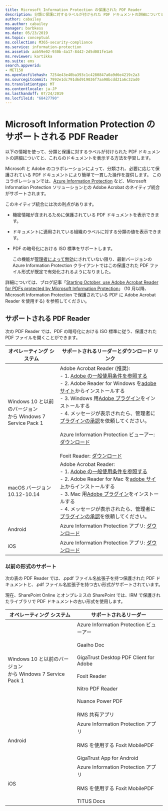 ```yaml
---
title: Microsoft Information Protection の保護された PDF Reader
description: 分類と保護に対するラベルが付けられた PDF ドキュメントの詳細についてと、これらを表示する方法を学習します。
author: cabailey
ms.author: cabailey
manager: barbkess
ms.date: 05/23/2019
ms.topic: conceptual
ms.collection: M365-security-compliance
ms.service: information-protection
ms.assetid: aab59e02-930b-4a17-8442-2d5d081fe1a6
ms.reviewer: kartikka
ms.suite: ems
search.appverid:
- MET150
ms.openlocfilehash: 7254e43e40ba393c1c4280847a0a9d6e4219c2a3
ms.sourcegitcommit: 7992e1dc791d6d919036f7aa98bcdd21a6c32ad0
ms.translationtype: MT
ms.contentlocale: ja-JP
ms.lasthandoff: 07/24/2019
ms.locfileid: "68427790"
---
```

# <a name="supported-pdf-readers-for-microsoft-information-protection"></a>Microsoft Information Protection のサポートされる PDF Reader

以下の情報を使って、分類と保護に対するラベルが付けられた PDF ドキュメントの詳細についてと、これらのドキュメントを表示する方法を学習します。

Microsoft と Adobe のコラボレーションによって、分類され、必要に応じて保護されている PDF ドキュメントにより簡単で一貫した操作を提供します。 このコラボレーションでは、[Azure Information Protection](../what-is-information-protection.md) など、Microsoft Information Protection ソリューションとの Adobe Acrobat のネイティブ統合がサポートされます。 

このネイティブ統合には次の利点があります。

- 機密情報が含まれるために保護されている PDF ドキュメントを表示できます。

- ドキュメントに適用されている組織のラベルに対する分類の値を表示できます。

- PDF の暗号化における ISO 標準をサポートします。
    
    この機能が[管理者によって無効](client-admin-guide-customizations.md#dont-protect-pdf-files-by-using-the-iso-standard-for-pdf-encryption)にされていない限り、最新バージョンの Azure Information Protection クライアントではこの保護された PDF ファイル形式が既定で有効化されるようになりました。

詳細については、ブログ記事「[Starting October, use Adobe Acrobat Reader for PDFs protected by Microsoft Information Protection](https://techcommunity.microsoft.com/t5/Azure-Information-Protection/Starting-October-use-Adobe-Acrobat-Reader-for-PDFs-protected-by/ba-p/262738)」 (10 月以降、Microsoft Information Protection で保護されている PDF に Adobe Acrobat Reader を使用する) を参照してください。

## <a name="supported-pdf-readers"></a>サポートされる PDF Reader

次の PDF Reader では、PDF の暗号化における ISO 標準に従う、保護された PDF ファイルを開くことができます。

|オペレーティング システム|サポートされるリーダーとダウンロード リンク|
|----------------|-----------------------------------|
|Windows 10 と以前のバージョン<br />から Windows 7 Service Pack 1|Adobe Acrobat Reader (推奨):<br />-  1. [Adobe の一般使用条件を参照する](https://www.adobe.com/legal/terms.html) <br />- 2. Adobe Reader for Windows を[adobe サイト](https://www.adobe.com/)からインストールする<br />- 3. Windows 用[Adobe プラグイン](https://go.microsoft.com/fwlink/?linkid=2050049)をインストールする <br />- 4. メッセージが表示されたら、管理者に[プラグインの承認](https://techcommunity.microsoft.com/t5/Azure-Information-Protection/General-Availability-of-Adobe-Acrobat-Reader-integration-with/ba-p/298396)を依頼してください。 <br /><br /> Azure Information Protection ビューアー: [ダウンロード](https://go.microsoft.com/fwlink/?linkid=838993)<br /><br />Foxit Reader: [ダウンロード](https://www.foxitsoftware.com/pdf-reader/)|
|macOS バージョン 10.12-10.14 |Adobe Acrobat Reader:<br />-  1. [Adobe の一般使用条件を参照する](https://www.adobe.com/legal/terms.html) <br />- 2. Adobe Reader for Mac を[adobe サイト](https://www.adobe.com/)からインストールする<br />- 3. Mac 用[Adobe プラグイン](https://go.microsoft.com/fwlink/?linkid=2050049)をインストールする <br />- 4. メッセージが表示されたら、管理者に[プラグインの承認](https://techcommunity.microsoft.com/t5/Azure-Information-Protection/General-Availability-of-Adobe-Acrobat-Reader-integration-with/ba-p/298396)を依頼してください。|
|Android|Azure Information Protection アプリ: [ダウンロード](https://go.microsoft.com/fwlink/?LinkId=325340)|
|iOS|Azure Information Protection アプリ: [ダウンロード](https://go.microsoft.com/fwlink/?LinkId=325338)|

### <a name="support-for-previous-formats"></a>以前の形式のサポート

次の表の PDF Reader では、.ppdf ファイル名拡張子を持つ保護された PDF ドキュメントと、.pdf ファイル名拡張子を持つ古い形式がサポートされています。

現在、SharePoint Online とオンプレミスの SharePoint では、IRM で保護されたライブラリで PDF ドキュメントの古い形式を使用します。


|オペレーティング システム|サポートされるリーダー|
|----------------|-----------------------------------|
|Windows 10 と以前のバージョン<br />から Windows 7 Service Pack 1|Azure Information Protection ビューアー<br /><br />Gaaiho Doc<br /><br />GigaTrust Desktop PDF Client for Adobe<br /><br />Foxit Reader<br /><br />Nitro PDF Reader<br /><br /> Nuance Power PDF<br /><br />RMS 共有アプリ|
|Android|Azure Information Protection アプリ<br /><br />RMS を使用する Foxit MobilePDF<br /><br />GigaTrust App for Android|
|iOS|Azure Information Protection アプリ<br /><br />RMS を使用する Foxit MobilePDF<br /><br />TITUS Docs|

